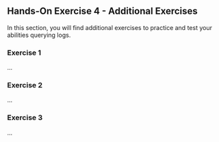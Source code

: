## Hands-On Exercise 4 - Additional Exercises

In this section, you will find additional exercises to practice and test your abilities querying logs.

### Exercise 1

...

### Exercise 2

...

### Exercise 3

...